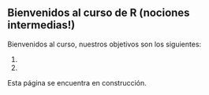 ## Bienvenidos al curso de R (nociones intermedias!)

Bienvenidos al curso, nuestros objetivos son los siguientes:

1. 
2.

Esta página se encuentra en construcción.
